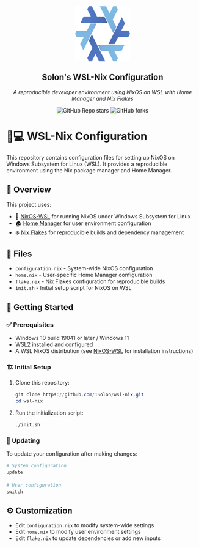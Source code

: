 <div align="center">

<img src="https://raw.githubusercontent.com/NixOS/nixos-artwork/master/logo/nix-snowflake.svg" align="center" width="144px" height="144px"/>

## Solon's WSL-Nix Configuration

_A reproducible developer environment using NixOS on WSL with Home Manager and Nix Flakes_

</div>

<div align="center">

![GitHub Repo stars](https://img.shields.io/github/stars/1Solon/wsl-nix?style=for-the-badge)
![GitHub forks](https://img.shields.io/github/forks/1Solon/wsl-nix?style=for-the-badge)

</div>

# 🐧💻 WSL-Nix Configuration

This repository contains configuration files for setting up NixOS on Windows Subsystem for Linux (WSL). It provides a reproducible environment using the Nix package manager and Home Manager.

## 🔎 Overview

This project uses:

- 🐧 [NixOS-WSL](https://github.com/nix-community/NixOS-WSL) for running NixOS under Windows Subsystem for Linux
- 🏠 [Home Manager](https://github.com/nix-community/home-manager) for user environment configuration
- ❄️ [Nix Flakes](https://nixos.wiki/wiki/Flakes) for reproducible builds and dependency management

## 📁 Files

- `configuration.nix` - System-wide NixOS configuration
- `home.nix` - User-specific Home Manager configuration
- `flake.nix` - Nix Flakes configuration for reproducible builds
- `init.sh` - Initial setup script for NixOS on WSL

## 🚀 Getting Started

### ✅ Prerequisites

- Windows 10 build 19041 or later / Windows 11
- WSL2 installed and configured
- A WSL NixOS distribution (see [NixOS-WSL](https://github.com/nix-community/NixOS-WSL) for installation instructions)

### 🏗️ Initial Setup

1. Clone this repository:

   ```powershell
   git clone https://github.com/1Solon/wsl-nix.git
   cd wsl-nix
   ```

2. Run the initialization script:

   ```bash
   ./init.sh
   ```

### 🔄 Updating

To update your configuration after making changes:

```bash
# System configuration
update

# User configuration
switch
```

## ⚙️ Customization

- Edit `configuration.nix` to modify system-wide settings
- Edit `home.nix` to modify user environment settings
- Edit `flake.nix` to update dependencies or add new inputs
